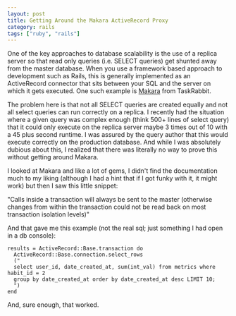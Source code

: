 ```yaml
---
layout: post
title: Getting Around the Makara ActiveRecord Proxy
category: rails
tags: ["ruby", "rails"]
---
```

One of the key approaches to database scalability is the use of a replica server so that read only queries (i.e. SELECT queries) get shunted away from the master database.  When you use a framework based approach to development such as Rails, this is generally implemented as an ActiveRecord connector that sits between your SQL and the server on which it gets executed.  One such example is [Makara](https://github.com/taskrabbit/makara) from TaskRabbit.

The problem here is that not all SELECT queries are created equally and not all select queries can run correctly on a replica.  I recently had the situation where a given query was complex enough (think 500+ lines of select query) that it could only execute on the replica server maybe 3 times out of 10 with a 45 plus second runtime.  I was assured by the query author that this would execute correctly on the production database.  And while I was absolutely dubious about this, I realized that there was literally no way to prove this without getting around Makara.  

I looked at Makara and like a lot of gems, I didn't find the documentation much to my liking (although I had a hint that if I got funky with it, it might work) but then I saw this little snippet:

"Calls inside a transaction will always be sent to the master (otherwise changes from within the transaction could not be read back on most transaction isolation levels)"

And that gave me this example (not the real sql; just something I had open in a db console):

    results = ActiveRecord::Base.transaction do 
      ActiveRecord::Base.connection.select_rows
      ("
      select user_id, date_created_at, sum(int_val) from metrics where habit_id = 2 
      group by date_created_at order by date_created_at desc LIMIT 10;
      ") 
    end
    
And, sure enough, that worked.  